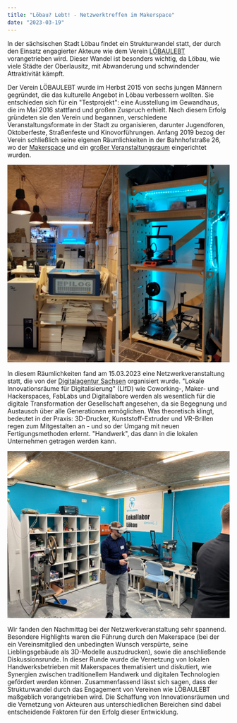 ```yaml
---
title: "Löbau? Lebt! - Netzwerktreffen im Makerspace"
date: "2023-03-19"
---
```


In der sächsischen Stadt Löbau findet ein Strukturwandel statt, der durch den Einsatz engagierter Akteure wie dem Verein [LÖBAULEBT](https://loebaulebt.de/) vorangetrieben wird. Dieser Wandel ist besonders wichtig, da Löbau, wie viele Städte der Oberlausitz, mit Abwanderung und schwindender Attraktivität kämpft.

Der Verein LÖBAULEBT wurde im Herbst 2015 von sechs jungen Männern gegründet, die das kulturelle Angebot in Löbau verbessern wollten. Sie entschieden sich für ein "Testprojekt": eine Ausstellung im Gewandhaus, die im Mai 2016 stattfand und großen Zuspruch erhielt. Nach diesem Erfolg gründeten sie den Verein und begannen, verschiedene Veranstaltungsformate in der Stadt zu organisieren, darunter Jugendforen, Oktoberfeste, Straßenfeste und Kinovorführungen. Anfang 2019 bezog der Verein schließlich seine eigenen Räumlichkeiten in der Bahnhofstraße 26, wo der [Makerspace](https://loebaulebt.de/portfolio/makerspace-geistesblitz/) und ein [großer Veranstaltungsraum](https://loebaulebt.de/mieten/) eingerichtet wurden.

<!--more-->

![Urheber: Marlene Knoche](../../images/2023-03-15-makerspace-loebau-1.jpg "Foto Makerspace Geistesblitz")

In diesem Räumlichkeiten fand am 15.03.2023 eine Netzwerkveranstaltung statt, die von der [Digitalagentur Sachsen](https://www.digitalagentur.sachsen.de/LIfD.html) organisiert wurde. "Lokale Innovationsräume für Digitalisierung" (LIfD) wie Coworking-, Maker- und Hackerspaces, FabLabs und Digitallabore werden als wesentlich für die digitale Transformation der Gesellschaft angesehen, da sie Begegnung und Austausch über alle Generationen ermöglichen. Was theoretisch klingt, bedeutet in der Praxis: 3D-Drucker, Kunststoff-Extruder und VR-Brillen regen zum Mitgestalten an - und so der Umgang mit neuen Fertigungsmethoden erlernt. "Handwerk", das dann in die lokalen Unternehmen getragen werden kann. 

![Urheber: Marlene Knoche](../../images/2023-03-15-makerspace-loebau-2.jpg "Foto Makerspace VR-Brille")

Wir fanden den Nachmittag bei der Netzwerkveranstaltung sehr spannend. Besondere Highlights waren die Führung durch den Makerspace (bei der ein Vereinsmitglied den unbedingten Wunsch verspürte, seine Lieblingsgebäude als 3D-Modelle auszudrucken), sowie die anschließende Diskussionsrunde. In dieser Runde wurde die Vernetzung von lokalen Handwerksbetrieben mit Makerspaces thematisiert und diskutiert, wie Synergien zwischen traditionellem Handwerk und digitalen Technologien gefördert werden können.
Zusammenfassend lässt sich sagen, dass der Strukturwandel durch das Engagement von Vereinen wie LÖBAULEBT maßgeblich vorangetrieben wird. Die Schaffung von Innovationsräumen und die Vernetzung von Akteuren aus unterschiedlichen Bereichen sind dabei entscheidende Faktoren für den Erfolg dieser Entwicklung.


